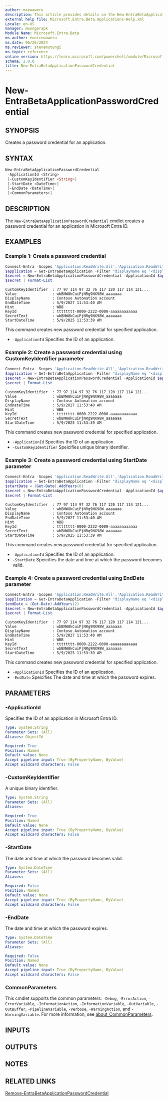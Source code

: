 ```yaml
---
author: msewaweru
description: This article provides details on the New-EntraBetaApplicationPasswordCredential command.
external help file: Microsoft.Entra.Beta.Applications-Help.xml
Locale: en-US
manager: mwongerapk
Module Name: Microsoft.Entra.Beta
ms.author: eunicewaweru
ms.date: 06/26/2024
ms.reviewer: stevemutungi
ms.topic: reference
online version: https://learn.microsoft.com/powershell/module/Microsoft.Entra.Beta/New-EntraBetaApplicationPasswordCredential
schema: 2.0.0
title: New-EntraBetaApplicationPasswordCredential
---
```


# New-EntraBetaApplicationPasswordCredential

## SYNOPSIS

Creates a password credential for an application.

## SYNTAX

```powershell
New-EntraBetaApplicationPasswordCredential
 -ApplicationId <String>
 [-CustomKeyIdentifier <String>]
 [-StartDate <DateTime>]
 [-EndDate <DateTime>]
 [<CommonParameters>]
```

## DESCRIPTION

The `New-EntraBetaApplicationPasswordCredential` cmdlet creates a password credential for an application in Microsoft Entra ID.

## EXAMPLES

### Example 1: Create a password credential

```powershell
Connect-Entra -Scopes 'Application.ReadWrite.All','Application.ReadWrite.OwnedBy'
$application = Get-EntraBetaApplication -Filter "displayName eq '<displayName>'"
$secret = New-EntraBetaApplicationPasswordCredential -ApplicationId $application.Id
$secret | Format-List
```

```Output
CustomKeyIdentifier  : 77 97 114 97 32 76 117 120 117 114 121...
Value                : wbBNW8kCuiPjNRg9NX98W_aaaaaaa
DisplayName          : Contoso Automation account
EndDateTime          : 5/9/2027 11:53:40 AM
Hint                 : WBB
KeyId                : tttttttt-0000-2222-0000-aaaaaaaaaaaa
SecretText           : wbBNW8kCuiPjNRg9NX98W_aaaaaaa
StartDateTime        : 5/9/2025 11:53:39 AM
```

This command creates new password credential for specified application.

- `-ApplicationId` Specifies the ID of an application.

### Example 2: Create a password credential using CustomKeyIdentifier parameter

```powershell
Connect-Entra -Scopes 'Application.ReadWrite.All','Application.ReadWrite.OwnedBy'
$application = Get-EntraBetaApplication -Filter "displayName eq '<displayName>'"
$secret = New-EntraBetaApplicationPasswordCredential -ApplicationId $application.Id -CustomKeyIdentifier '<userfriendlyDisplayName>'
$secret | Format-List
```

```Output
CustomKeyIdentifier  : 77 97 114 97 32 76 117 120 117 114 121...
Value                : wbBNW8kCuiPjNRg9NX98W_aaaaaaa
DisplayName          : Contoso Automation account
EndDateTime          : 5/9/2027 11:53:40 AM
Hint                 : WBB
KeyId                : tttttttt-0000-2222-0000-aaaaaaaaaaaa
SecretText           : wbBNW8kCuiPjNRg9NX98W_aaaaaaa
StartDateTime        : 5/9/2025 11:53:39 AM
```

This command creates new password credential for specified application.

- `-ApplicationId` Specifies the ID of an application.
- `-CustomKeyIdentifier` Speicifies unique binary identifier.

### Example 3: Create a password credential using StartDate parameter

```powershell
Connect-Entra -Scopes 'Application.ReadWrite.All','Application.ReadWrite.OwnedBy'
$application = Get-EntraBetaApplication -Filter "displayName eq '<displayName>'"
$startDate = (Get-Date).AddYears(0)
$secret = New-EntraBetaApplicationPasswordCredential -ApplicationId $application.Id -CustomKeyIdentifier '<userfriendlyDisplayName>' -StartDate $startDate
$secret | Format-List
```

```Output
CustomKeyIdentifier  : 77 97 114 97 32 76 117 120 117 114 121...
Value                : wbBNW8kCuiPjNRg9NX98W_aaaaaaa
DisplayName          : Contoso Automation account
EndDateTime          : 5/9/2027 11:53:40 AM
Hint                 : WBB
KeyId                : tttttttt-0000-2222-0000-aaaaaaaaaaaa
SecretText           : wbBNW8kCuiPjNRg9NX98W_aaaaaaa
StartDateTime        : 5/9/2025 11:53:39 AM
```

This command creates new password credential for specified application.

- `-ApplicationId` Specifies the ID of an application.
- `-StartDate` Speicifies the date and time at which the password becomes valid.

### Example 4: Create a password credential using EndDate parameter

```powershell
Connect-Entra -Scopes 'Application.ReadWrite.All','Application.ReadWrite.OwnedBy'
$application = Get-EntraBetaApplication -Filter "displayName eq '<displayName>'"
$endDate = (Get-Date).AddYears(2)
$secret = New-EntraBetaApplicationPasswordCredential -ApplicationId $application.Id -CustomKeyIdentifier '<userfriendlyDisplayName>' -EndDate $endDate
$secret | Format-List
```

```Output
CustomKeyIdentifier  : 77 97 114 97 32 76 117 120 117 114 121...
Value                : wbBNW8kCuiPjNRg9NX98W_aaaaaaa
DisplayName          : Contoso Automation account
EndDateTime          : 5/9/2027 11:53:40 AM
Hint                 : WBB
KeyId                : tttttttt-0000-2222-0000-aaaaaaaaaaaa
SecretText           : wbBNW8kCuiPjNRg9NX98W_aaaaaaa
StartDateTime        : 5/9/2025 11:53:39 AM
```

This command creates new password credential for specified application.

- `-ApplicationId` Specifies the ID of an application.
- `-EndDate` Speicifies The date and time at which the password expires.

## PARAMETERS

### -ApplicationId

Specifies the ID of an application in Microsoft Entra ID.

```yaml
Type: System.String
Parameter Sets: (All)
Aliases: ObjectId

Required: True
Position: Named
Default value: None
Accept pipeline input: True (ByPropertyName, ByValue)
Accept wildcard characters: False
```

### -CustomKeyIdentifier

A unique binary identifier.

```yaml
Type: System.String
Parameter Sets: (All)
Aliases:

Required: True
Position: Named
Default value: None
Accept pipeline input: True (ByPropertyName, ByValue)
Accept wildcard characters: False
```

### -StartDate

The date and time at which the password becomes valid.

```yaml
Type: System.DateTime
Parameter Sets: (All)
Aliases:

Required: False
Position: Named
Default value: None
Accept pipeline input: True (ByPropertyName, ByValue)
Accept wildcard characters: False
```

### -EndDate

The date and time at which the password expires.

```yaml
Type: System.DateTime
Parameter Sets: (All)
Aliases:

Required: False
Position: Named
Default value: None
Accept pipeline input: True (ByPropertyName, ByValue)
Accept wildcard characters: False
```

### CommonParameters

This cmdlet supports the common parameters: `-Debug`, `-ErrorAction`, `-ErrorVariable`, `-InformationAction`, `-InformationVariable`, `-OutVariable`, `-OutBuffer`, `-PipelineVariable`, `-Verbose`, `-WarningAction`, and `-WarningVariable`. For more information, see [about_CommonParameters](https://go.microsoft.com/fwlink/?LinkID=113216).

## INPUTS

## OUTPUTS

## NOTES

## RELATED LINKS

[Remove-EntraBetaApplicationPasswordCredential](Remove-EntraBetaApplicationPasswordCredential.md)
